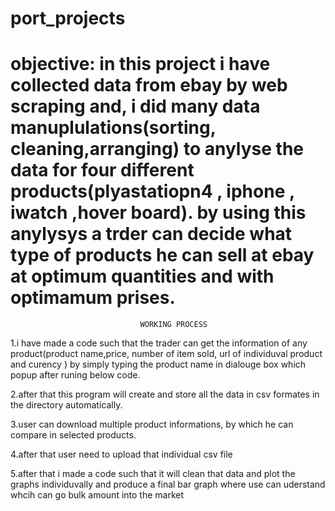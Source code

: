 # port_projects


# objective: in this project i have collected data from ebay by web scraping and, i did many data manuplulations(sorting, cleaning,arranging) to anylyse the data for four different products(plyastatiopn4 , iphone , iwatch ,hover board). by using this anylysys a trder can decide what type of products he can sell at ebay at optimum quantities and with optimamum prises.
                                 WORKING PROCESS

1.i have made a code such that the trader can get the information of any product(product name,price, number of item sold, url of individuval product and curency ) by simply typing the product name in dialouge box which popup after runing below code.

2.after that this program will create and store all the data in csv formates in the directory automatically.

3.user can download multiple product informations, by which he can compare in selected products.

4.after that user need to upload that individual csv file

5.after that i made a code such that it will clean that data and plot the graphs individuvally and produce a final bar graph where use can uderstand whcih can go bulk amount into the market
